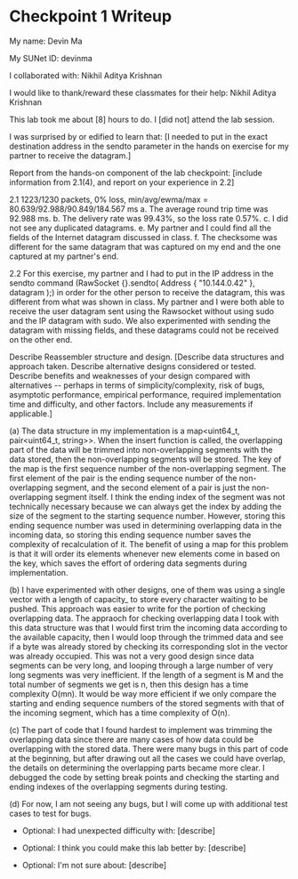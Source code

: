 Checkpoint 1 Writeup
====================

My name: Devin Ma

My SUNet ID: devinma

I collaborated with: Nikhil Aditya Krishnan

I would like to thank/reward these classmates for their help: Nikhil Aditya Krishnan

This lab took me about [8] hours to do. I [did not] attend the lab session.

I was surprised by or edified to learn that: [I needed to put in the exact destination address in the sendto parameter in the hands on exercise for my partner to receive the datagram.]

Report from the hands-on component of the lab checkpoint: [include
information from 2.1(4), and report on your experience in 2.2]

2.1
1223/1230 packets, 0% loss, min/avg/ewma/max = 80.639/92.988/90.849/184.567 ms
    a. The average round trip time was 92.988 ms.
    b. The delivery rate was 99.43%, so the loss rate 0.57%.
    c. I did not see any duplicated datagrams.
    e. My partner and I could find all the fields of the Internet datagram discussed in class.
    f. The checksome was different for the same datagram that was captured on my end and the one captured at my partner's end.

2.2
For this exercise, my partner and I had to put in the IP address in the sendto command (RawSocket {}.sendto( Address { "10.144.0.42" }, datagram );) in order 
for the other person to receive the datagram, this was different from what was shown in class. My partner and I were both able to receive the user datagram sent using the Rawsocket without using sudo and the IP datagram with sudo. We also experimented with sending the datagram with missing fields, and these datagrams could not be received on the other end.


Describe Reassembler structure and design. [Describe data structures and
approach taken. Describe alternative designs considered or tested.
Describe benefits and weaknesses of your design compared with
alternatives -- perhaps in terms of simplicity/complexity, risk of
bugs, asymptotic performance, empirical performance, required
implementation time and difficulty, and other factors. Include any
measurements if applicable.]

(a)
The data structure in my implementation is a map<uint64_t, pair<uint64_t, string>>. When the insert function is called, the overlapping part of the data will be trimmed into non-overlapping segments with the data stored, then the non-overlapping segments will be stored. The key of the map is the first sequence number
of the non-overlapping segment. The first element of the pair is the ending sequence number of the non-overlapping segment, and the second element of a pair is just the non-overlapping segment itself. I think the ending index of the segment was not technically necessary because we can always get the index by adding the size of the segment to the starting sequence number. However, storing this ending sequence number was used in determining overlapping data in the incoming data, so storing this ending sequence number saves the complexity of recalculation of it. The benefit of using a map for this problem is that it will order its elements whenever new elements come in based on the key, which saves the effort of ordering data segments during implementation.

(b)
I have experimented with other designs, one of them was using a single vector with a length of capacity_ to store every character waiting to be pushed. This approach was easier to write for the portion of checking overlapping data. The appraoch for checking overlapping data I took with this data structure was that I would first trim the incoming data according to the available capacity, then I would loop through the trimmed data and see if a byte was already stored by checking its corresponding slot in the vector was already occupied. This was not a very good design since data segments can be very long, and looping through a large number of very long segments was very inefficient. If the length of a segment is M and the total number of segments we get is n, then this design has a time complexity O(mn). It would be way more efficient if we only compare the starting and ending sequence numbers of the stored segments with that of the incoming segment, which has a time complexity of O(n).

(c)
The part of code that I found hardest to implement was trimming the overlapping data since there are many cases of how data could be overlapping with the stored data. There were many bugs in this part of code at the beginning, but after drawing out all the cases we could have overlap, the details on determining the overlapping parts became more clear. I debugged the code by setting break points and checking the starting and ending indexes of the overlapping segments during testing.

(d)
For now, I am not seeing any bugs, but I will come up with additional test cases to test for bugs.


- Optional: I had unexpected difficulty with: [describe]

- Optional: I think you could make this lab better by: [describe]

- Optional: I'm not sure about: [describe]




